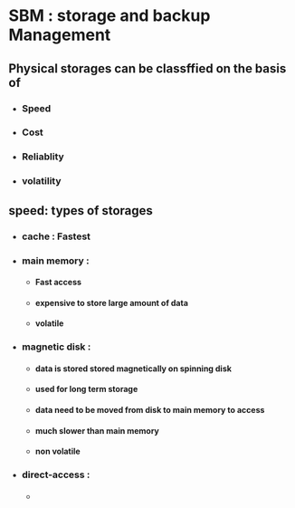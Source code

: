 <!-- importing font families
<link href="https://fonts.googleapis.com/css2?family=Roboto+Mono&display=swap" rel="stylesheet">

<span style="font-family:Roboto Mono ; font-size: 4em;"></span> -->

# SBM : storage and backup Management

## Physical storages can be classffied on the basis of
- ### Speed
- ### Cost
- ### Reliablity
- ### volatility

## speed: types of storages
- ### cache : Fastest 
- ### main memory : 
    - #### Fast access
    - #### expensive to store large amount of data
    - #### volatile
- ### magnetic disk :
    - #### data is stored stored magnetically on spinning disk
    - #### used for long term storage
    - #### data need to be moved from disk to main memory to access
    - #### much slower than main memory
    - #### non volatile
- ### direct-access :
    - #### 





